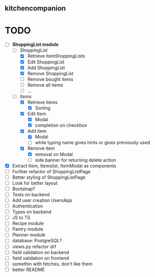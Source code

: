 ## kitchencompanion
# TODO
- [ ] **ShoppingList module**
    - [ ] *ShoppingList*
        - [x] Retrieve itemShoppingLists
        - [x] Edit ShoppingList
        - [x] Add ShoppingList
        - [x] Remove ShoppingList
        - [ ] Remove bought items
        - [ ] Remove all items
        - [ ] ...
    - [ ] *Items*
        - [x] Retrieve items
            - [x] Sorting
        - [x] Edit Item
            - [x] Modal
            - [x] completion on checkbox
        - [x] Add item
            - [x] Modal
            - [ ] while typing name gives hints or gives previously used
        - [x] Remove item
            - [x] removal on Modal
            - [ ] side banner for returning delete action
- [x] Extract Item, Itemslist, ItemModal as components
- [ ] Further refactor of ShoppingListPage
- [ ] Better styling of ShoppingListPage
- [ ] Look for better layout
- [ ] Bootstrap?
- [ ] Tests on backend
- [ ] Add user creation UsersApp
- [ ] Authentication
- [ ] Types on backend
- [ ] JS to TS
- [ ] Recipe module
- [ ] Pantry module
- [ ] Planner module
- [ ] database: PostgreSQL?
- [ ] views.py refactor drf
- [ ] field validation on backend
- [ ] field validation on frontend
- [ ] somethin with fetches, don't like them
- [ ] better README
